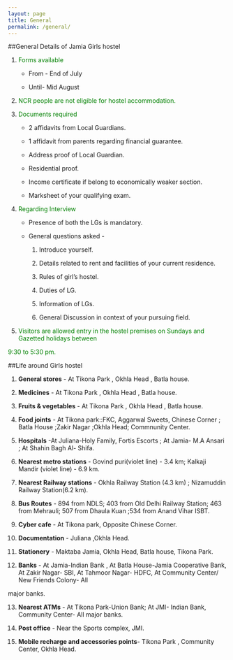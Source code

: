 ```yaml
---
layout: page
title: General
permalink: /general/
---
```

##General Details of Jamia Girls hostel

1. <p style="color:green">Forms available</p>

     * From - End of July

    * Until- Mid August


2. <p style="color:green">NCR people are not eligible for hostel accommodation.</p>


3. <p style="color:green">Documents required</p>

	* 2 affidavits from Local Guardians.

	* 1 affidavit from parents regarding financial guarantee.

	*  Address proof of Local Guardian.

	* Residential proof.

	*  Income certificate if belong to economically weaker section.

	* Marksheet of your qualifying exam.


4. <p style="color:green">Regarding Interview</p>

	* Presence of both the LGs is mandatory.

	* General questions asked -

       1. Introduce yourself.

       2. Details related to rent and facilities of your current residence.

       3. Rules of girl’s hostel.

       4. Duties of LG.

       5. Information of LGs.

       6. General Discussion in context of your pursuing field.

5. <p style="color:green">Visitors are allowed entry in the hostel premises on Sundays and Gazetted holidays between</p>

<p style="color:green">9:30 to 5:30 pm.</p>

##Life around Girls hostel

1. **General stores** -  At Tikona Park , Okhla Head , Batla house.

2.  **Medicines** - At Tikona Park , Okhla Head , Batla house.

3. **Fruits & vegetables** - At Tikona Park , Okhla Head , Batla house.

4. **Food  joints** - At Tikona park::FKC, Aggarwal Sweets, Chinese Corner ; Batla House ;Zakir Nagar ;Okhla Head; Commnunity Center.

5. **Hospitals** -At Juliana-Holy Family, Fortis Escorts ; At Jamia- M.A Ansari ;  At Shahin Bagh Al- Shifa.

6. **Nearest metro stations** - Govind puri(violet line) - 3.4 km; Kalkaji Mandir (violet line) - 6.9 km.

7. **Nearest Railway stations** - Okhla Railway Station (4.3 km) ; Nizamuddin Railway Station(6.2 km).

8.  **Bus Routes** - 894 from NDLS; 403 from Old Delhi Railway Station; 463 from Mehrauli;  507 from Dhaula Kuan ;534 from Anand Vihar ISBT.

9. **Cyber cafe** - At Tikona park, Opposite Chinese Corner.

10. **Documentation** - Juliana ,Okhla Head.

11. **Stationery** - Maktaba Jamia, Okhla Head, Batla house, Tikona Park.

12. **Banks** -  At Jamia-Indian Bank , At Batla House-Jamia Cooperative Bank, At Zakir Nagar- SBI, At Tahmoor Nagar- HDFC, At Community Center/ New Friends Colony- All

 major banks.

13. **Nearest ATMs** - At Tikona Park-Union Bank; At JMI- Indian Bank, Community Center- All major banks.



14. **Post office** - Near the Sports complex, JMI.


15. **Mobile recharge and accessories points**- Tikona Park , Community Center, Okhla Head.


